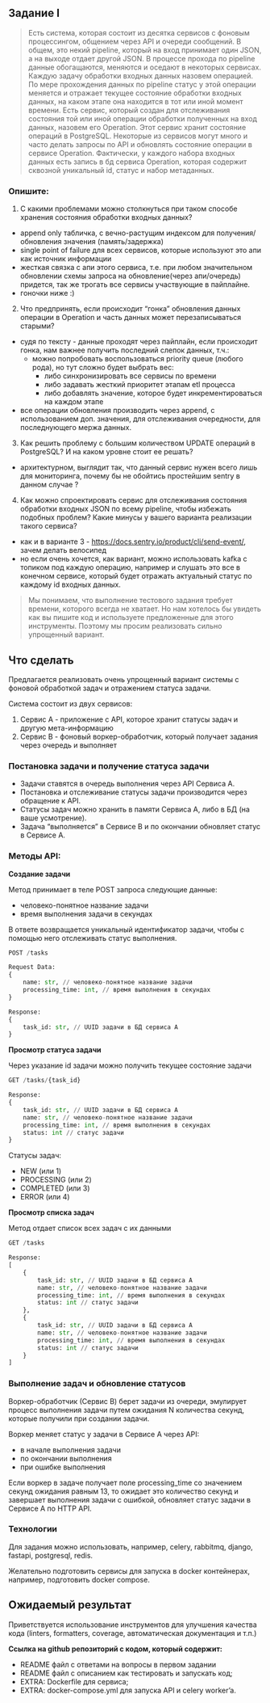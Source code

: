 ## Задание I

> Есть система, которая состоит из десятка сервисов с фоновым процессингом, общением через API и очереди сообщений. В общем, это некий pipeline, который на вход принимает один JSON, а на выходе отдает другой JSON. В процессе прохода по pipeline данные обогащаются, меняются и оседают в некоторых сервисах.
> Каждую задачу обработки входных данных назовем операцией. По мере прохождения данных по pipeline статус у этой операции меняется и отражает текущее состояние обработки входных данных, на каком этапе она находится в тот или иной момент времени.
> Есть сервис, который создан для отслеживания состояния той или иной операции обработки полученных на вход данных, назовем его Operation. Этот сервис хранит состояние операций в PostgreSQL. Некоторые из сервисов могут много и часто делать запросы по API и обновлять состояние операции в сервисе Operation. Фактически, у каждого набора входных данных есть запись в бд сервиса Operation, которая содержит сквозной уникальный id, статус и набор метаданных.

### Опишите:

1. С какими проблемами можно столкнуться при таком способе хранения состояния обработки входных данных?
 - append only табличка, с вечно-растущим индексом для получения/обновления значения (память/задержка)
 - single point of failure для всех сервисов, которые используют это апи как источник информации
 - жесткая связка с апи этого сервиса, т.е. при любом значительном обновлении схемы запроса на обновление(через апи/очередь) придется, так же трогать все сервисы участвующие в пайплайне.
 - гоночки ниже :)
2. Что предпринять, если происходит “гонка” обновления данных операции в Operation и часть данных может перезаписываться старыми?
 - судя по тексту - данные проходят через пайплайн, если происходит гонка, нам важнее получить последний слепок данных, т.ч.:
   - можно попробовать воспользоваться priority queue (любого рода), но тут сложно будет выбрать вес:
     - либо синхронизировать все сервисы по времени
     - либо задавать жесткий приоритет этапам etl процесса
     - либо добавлять значение, которое будет инкрементироваться на каждом этапе
 - все операции обновления производить через append, с использованием доп. значения, для отслеживания очередности, для последнующего мержа данных.
3. Как решить проблему с большим количеством UPDATE операций в PostgreSQL? И на каком уровне стоит ее решать?
 - архитектурном, выглядит так, что данный сервис нужен всего лишь для мониторинга, почему бы не обойтись простейшим sentry в данном случае ?
4. Как можно спроектировать сервис для отслеживания состояния обработки входных JSON по всему pipeline, чтобы избежать подобных проблем? Какие минусы у вашего варианта реализации такого сервиса?
 - как и в варианте 3 - https://docs.sentry.io/product/cli/send-event/, зачем делать велосипед
 - но если очень хочется, как вариант, можно использовать kafka с топиком под каждую операцию, например и слушать это все в конечном сервисе, который будет отражать актуальный статус по каждому id входных данных.


 > Мы понимаем, что выполнение тестового задания требует времени, которого всегда не хватает. Но нам хотелось бы увидеть как вы пишите код и используете предложенные для этого инструменты. Поэтому мы просим реализовать сильно упрощенный вариант.
>

## Что сделать

Предлагается реализовать очень упрощенный вариант системы с фоновой обработкой задач и отражением статуса задачи.

Система состоит из двух сервисов:

1. Сервис А - приложение с API, которое хранит статусы задач и другую мета-информацию
2. Сервис B - фоновый воркер-обработчик, который получает задания через очередь и выполняет

### Постановка задачи и получение статуса задачи

- Задачи ставятся в очередь выполнения через API Сервиса А.
- Постановка и отслеживание статусы задачи производится через обращение к API.
- Статусы задач можно хранить в памяти Сервиса А, либо в БД (на ваше усмотрение).
- Задача “выполняется” в Сервисе B и по окончании обновляет статус в Сервисе А.

### Методы API:

**Создание задачи**

Метод принимает в теле POST запроса следующие данные:

- человеко-понятное название задачи
- время выполнения задачи в секундах

В ответе возвращается уникальный идентификатор задачи, чтобы с помощью него отслеживать статус выполнения.

```python
POST /tasks

Request Data:
{
	name: str, // человеко-понятное название задачи
	processing_time: int, // время выполнения в секундах
}

Response:
{
	task_id: str, // UUID задачи в БД сервиса А
}
```

**Просмотр статуса задачи**

Через указание id задачи можно получить текущее состояние задачи

```python
GET /tasks/{task_id}

Response:
{
	task_id: str, // UUID задачи в БД сервиса А
	name: str, // человеко-понятное название задачи
	processing_time: int, // время выполнения в секундах
	status: int // статус задачи
}
```

Cтатусы задач:

- NEW (или 1)
- PROCESSING (или 2)
- COMPLETED (или 3)
- ERROR (или 4)

**Просмотр списка задач**

Метод отдает список всех задач с их данными

```python
GET /tasks

Response:
[
	{
		task_id: str, // UUID задачи в БД сервиса А
		name: str, // человеко-понятное название задачи
		processing_time: int, // время выполнения в секундах
		status: int // статус задачи
	},
	{
		task_id: str, // UUID задачи в БД сервиса А
		name: str, // человеко-понятное название задачи
		processing_time: int, // время выполнения в секундах
		status: int // статус задачи
	}
]
```

### Выполнение задач и обновление статусов

Воркер-обработчик (Сервис B) берет задачи из очереди, эмулирует процесс выполнения задачи путем ожидания N количества секунд, которые получили при создании задачи.

Воркер меняет статус у задачи в Сервисе А через API:

- в начале выполнения задачи
- по окончании выполнения
- при ошибке выполнения

Если воркер в задаче получает поле processing_time со значением секунд ожидания равным 13, то ожидает это количество секунд и завершает выполнения задачи с ошибкой, обновляет статус задачи в Сервисе А по HTTP API.

### Технологии

Для задания можно использовать, например, celery, rabbitmq, django, fastapi, postgresql, redis.

Желательно подготовить сервисы для запуска в docker контейнерах, например, подготовить docker compose.

## Ожидаемый результат

Приветствуется использование инструментов для улучшения качества кода (linters, formatters, coverage, автоматическая документация и т.п.)

**Ссылка на github репозиторий с кодом, который содержит:**

- README файл с ответами на вопросы в первом задании
- README файл с описанием как тестировать и запускать код;
- EXTRA: Dockerfile для сервиса;
- EXTRA: docker-compose.yml для запуска API и celery worker’a.
